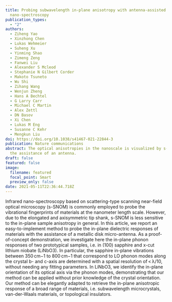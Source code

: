```yaml
---
title: Probing subwavelength in-plane anisotropy with antenna-assisted infrared
  nano-spectroscopy
publication_types:
  - "2"
authors:
  - Ziheng Yao
  - Xinzhong Chen
  - Lukas Wehmeier
  - Suheng Xu
  - Yinming Shao
  - Zimeng Zeng
  - Fanwei Liu
  - Alexander S Mcleod
  - Stephanie N Gilbert Corder
  - Makoto Tsuneto
  - Wu Shi
  - Zihang Wang
  - Wenjun Zheng
  - Hans A Bechtel
  - G Larry Carr
  - Michael C Martin
  - Alex Zettl
  - DN Basov
  - Xi Chen
  - Lukas M Eng
  - Susanne C Kehr
  - Mengkun Liu
doi: https://doi.org/10.1038/s41467-021-22844-3
publication: Nature communications
abstract: The optical anisotropies in the nanoscale is visualized by s-SNOM with
  the assistance of an antenna.
draft: false
featured: false
image:
  filename: featured
  focal_point: Smart
  preview_only: false
date: 2021-05-11T22:36:44.718Z
---
```

Infrared nano-spectroscopy based on scattering-type scanning near-field optical microscopy (s-SNOM) is commonly employed to probe the vibrational fingerprints of materials at the nanometer length scale. However, due to the elongated and axisymmetric tip shank, s-SNOM is less sensitive to the in-plane sample anisotropy in general. In this article, we report an easy-to-implement method to probe the in-plane dielectric responses of materials with the assistance of a metallic disk micro-antenna. As a proof-of-concept demonstration, we investigate here the in-plane phonon responses of two prototypical samples, i.e. in (100) sapphire and x-cut lithium niobate (LiNbO3). In particular, the sapphire in-plane vibrations between 350 cm−1 to 800 cm−1 that correspond to LO phonon modes along the crystal b- and c-axis are determined with a spatial resolution of < λ/10, without needing any fitting parameters. In LiNbO3, we identify the in-plane orientation of its optical axis via the phonon modes, demonstrating that our method can be applied without prior knowledge of the crystal orientation. Our method can be elegantly adapted to retrieve the in-plane anisotropic response of a broad range of materials, i.e. subwavelength microcrystals, van-der-Waals materials, or topological insulators.